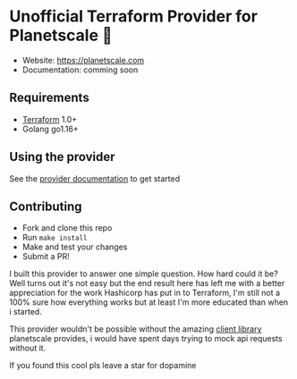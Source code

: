 Unofficial Terraform Provider for Planetscale :rocket:
==================
- Website: https://planetscale.com
- Documentation: comming soon



Requirements
------------

- [Terraform](https://www.terraform.io/downloads.html) 1.0+
- Golang go1.16+

Using the provider
----------------------

See the [provider documentation]() to get started


Contributing 
-------------
- Fork and clone this repo
- Run `make install` 
- Make and test your changes 
- Submit a PR!

I built this provider to answer one simple question. How hard could it be? Well turns out it's not easy but the end result here has left me with a better appreciation for the work Hashicorp has put in to Terraform, I'm still not a 100% sure how everything works but at least I'm more educated than when i started.

This provider wouldn't be possible without the amazing [client library](https://github.com/planetscale/planetscale-go) planetscale provides, i would have spent days trying to mock api requests without it.
 
If you found this cool pls leave a star for dopamine 


